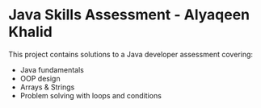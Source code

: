 # Java Skills Assessment - Alyaqeen Khalid

This project contains solutions to a Java developer assessment covering:
- Java fundamentals
- OOP design
- Arrays & Strings
- Problem solving with loops and conditions
